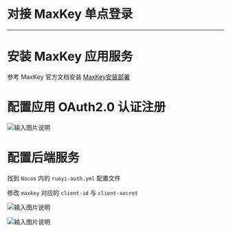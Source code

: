 # 对接 MaxKey 单点登录
- - -

# 安装 MaxKey 应用服务

参考 MaxKey 官方文档安装 [MaxKey安装部署](https://www.maxkey.top/)

# 配置应用 OAuth2.0 认证注册

![输入图片说明](https://foruda.gitee.com/images/1693377802128677240/0927270a_1766278.png "屏幕截图")

# 配置后端服务

找到 `Nacos` 内的 `ruoyi-auth.yml` 配置文件

修改 `maxkey` 对应的 `client-id` 与 `client-secret`

![输入图片说明](https://foruda.gitee.com/images/1693378118762354596/2f02c8a3_1766278.png "屏幕截图")

![输入图片说明](https://foruda.gitee.com/images/1693378168538263792/24476d2a_1766278.png "屏幕截图")
